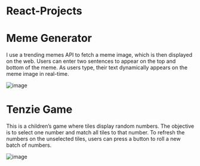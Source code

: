 # React-Projects

# Meme Generator

I use a trending memes API to fetch a meme image, which is then displayed on the web. Users can enter two sentences to appear on the top and bottom of the meme. As users type, their text dynamically appears on the meme image in real-time.

![image](https://github.com/user-attachments/assets/c8713a32-eafc-490a-a88c-369739701113)


# Tenzie Game

This is a children’s game where tiles display random numbers. The objective is to select one number and match all tiles to that number. To refresh the numbers on the unselected tiles, users can press a button to roll a new batch of numbers.

![image](https://github.com/user-attachments/assets/126e6f67-02cd-4f45-995f-6a3c885dcc25)

